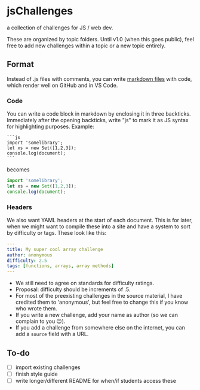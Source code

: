 # jsChallenges

a collection of challenges for JS / web dev.

These are organized by topic folders. Until v1.0 (when this goes public), feel free to add new challenges within a topic or a new topic entirely.


## Format


Instead of .js files with comments, you can write [markdown files](https://github.github.com/gfm/) with code, which render well on GitHub and in VS Code.


### Code

You can write a code block in markdown by enclosing it in three backticks. Immediately after the opening backticks, write "js" to mark it as JS syntax for highlighting purposes. Example:
````
```js
import 'somelibrary';
let xs = new Set([1,2,3]);
console.log(document);
```
````
becomes
```js
import 'somelibrary';
let xs = new Set([1,2,3]);
console.log(document);
```

### Headers

We also want YAML headers at the start of each document. This is for later, when we might want to compile these into a site and have a system to sort by difficulty or tags. These look like this:

```yaml
---
title: My super cool array challenge
author: anonymous
difficulty: 2.5
tags: [functions, arrays, array methods]
---
```

- We still need to agree on standards for difficulty ratings.
- Proposal: difficulty should be increments of .5.
- For most of the preexisting challenges in the source material, I have credited them to 'anonymous', but feel free to change this if you know who wrote them.
- If you write a new challenge, add your name as author (so we can complain to you 😉).
- If you add a challenge from somewhere else on the internet, you can add a `source` field with a URL.



## To-do

- [ ] import existing challenges
- [ ] finish style guide
- [ ] write longer/different README for when/if students access these